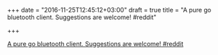 +++
date = "2016-11-25T12:45:12+03:00"
draft = true
title = "A pure go bluetooth client. Suggestions are welcome!  #reddit"

+++

<p><a href="https://t.co/fZlrAfmWXb">A pure go bluetooth client. Suggestions are welcome!  #reddit</a></p>
